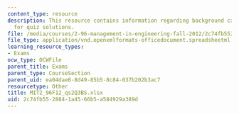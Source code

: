 ```yaml
---
content_type: resource
description: This resource contains information regarding background calculations
  for quiz solutions.
file: /media/courses/2-96-management-in-engineering-fall-2012/2c74fb5528841a4566b5a584929a389d_MIT2_96F12_qs2Q3BS.xlsx
file_type: application/vnd.openxmlformats-officedocument.spreadsheetml.sheet
learning_resource_types:
- Exams
ocw_type: OCWFile
parent_title: Exams
parent_type: CourseSection
parent_uid: ea04dae6-8d49-85b5-8c84-037b202b3ac7
resourcetype: Other
title: MIT2_96F12_qs2Q3BS.xlsx
uid: 2c74fb55-2884-1a45-66b5-a584929a389d
---
```

